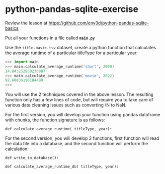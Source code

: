 # python-pandas-sqlite-exercise

Review the lesson at https://github.com/env3d/python-pandas-sqlite-basics 

Put all your functions in a file called **`main.py`**

Use the `title.basic.tsv` dataset, create a python function that calculates the average runtime of a particular 
titleType for a particular year:

```python
>>> import main
>>> main.calculate_average_runtime('short', 2000)
14.843252950230887
>>> main.calculate_average_runtime('movie', 2022)
92.60836196184489
>>>
```

You will use the 2 techniques covered in the above lesson.  The resulting function only has a few lines of code, 
but will require you to take care of various data cleaning issues such as converting \N to NaN.

For the first version, you will develop your function using pandas dataframe with chunks, the function signature 
is as follows:

```
def calculate_average_runtime( titleType, year):
```
 
For the second version, you will develop 2 functions, first function will read the data file into a database, and 
the second function will perform the calculation:

```
def write_to_database():
```

```
def calculate_average_runtime_db( titleType, year):
```

